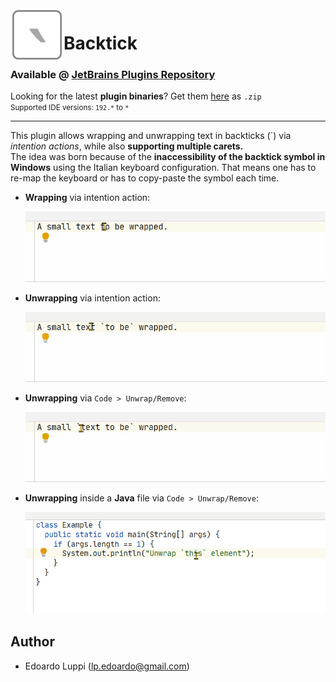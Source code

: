 <img align="left" width="85" height="85" src="https://raw.githubusercontent.com/lppedd/idea-backtick/master/images/idea_backtick_logo.png" alt="Plugin logo">

# Backtick

### Available @ [JetBrains Plugins Repository][2]

Looking for the latest **plugin binaries**? Get them [here][1] as `.zip`  
<small>Supported IDE versions: `192.*` to `*`</small> 

-----

This plugin allows wrapping and unwrapping text in backticks (`) via _intention actions_, while also **supporting multiple carets.**  
The idea was born because of the **inaccessibility of the backtick symbol in Windows** using the Italian keyboard configuration. That means one has to re-map the keyboard or has to copy-paste the symbol each time.

- **Wrapping** via intention action:

  <img src="https://raw.githubusercontent.com/lppedd/idea-backtick/master/images/wrap_intention_example.gif" alt="Usage example">
  
- **Unwrapping** via intention action:

  <img src="https://raw.githubusercontent.com/lppedd/idea-backtick/master/images/unwrap_intention_example.gif" alt="Usage example">

- **Unwrapping** via `Code > Unwrap/Remove`:

  <img src="https://raw.githubusercontent.com/lppedd/idea-backtick/master/images/unwrap_cur_example.gif" alt="Usage example">
  
- **Unwrapping** inside a **Java** file via `Code > Unwrap/Remove`:

  <img src="https://raw.githubusercontent.com/lppedd/idea-backtick/master/images/unwrap_cur_java_example.gif" alt="Usage example">

## Author

 - Edoardo Luppi (<lp.edoardo@gmail.com>)

[1]: https://github.com/lppedd/idea-backtick/releases
[2]: https://plugins.jetbrains.com/plugin/13817-backtick
